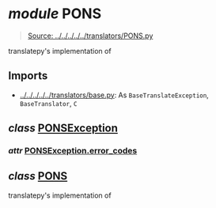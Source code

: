 # *module* **PONS**

> [Source: ../../../../../translators/PONS.py](../../../../../translators/PONS.py#L0)

translatepy's implementation of <PONS>

## Imports

- [../../../../../translators/base.py](../../../../../translators/base.py): As `BaseTranslateException`, `BaseTranslator`, `C`

## *class* [**PONSException**](../../../../../translators/PONS.py#L15-L18)

### *attr* [PONSException.**error_codes**](../../../../../translators/PONS.py#L16)

## *class* [**PONS**](../../../../../translators/PONS.py#L24-L111)

translatepy's implementation of <PONS>
